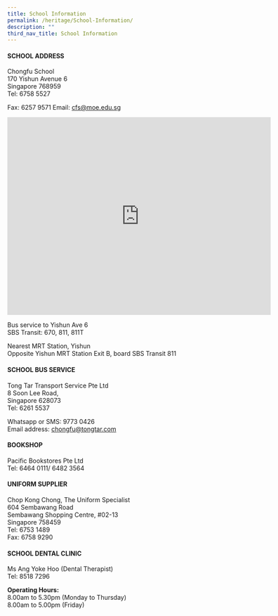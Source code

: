 ```yaml
---
title: School Information
permalink: /heritage/School-Information/
description: ""
third_nav_title: School Information
---
```


#### SCHOOL ADDRESS
Chongfu School<br>
170 Yishun Avenue 6<br>
Singapore 768959<br>
Tel: 6758 5527

Fax: 6257 9571
Email: cfs@moe.edu.sg

<iframe loading="lazy" allowfullscreen="" style="border:0;" height="450" width="600" src="https://www.google.com/maps/embed?pb=!1m18!1m12!1m3!1d4992.384364467465!2d103.83347912637389!3d1.4385082020689244!2m3!1f0!2f0!3f0!3m2!1i1024!2i768!4f13.1!3m3!1m2!1s0x31da148a0a5bf2b5%3A0x1300f7ac70eb327a!2sSingapore%20768959!5e0!3m2!1sen!2ssg!4v1666244223643!5m2!1sen!2ssg"></iframe>

Bus service to Yishun Ave 6<br>
SBS Transit: 670, 811, 811T

Nearest MRT Station, Yishun<br>
Opposite Yishun MRT Station Exit B, board SBS Transit 811

#### SCHOOL BUS SERVICE
Tong Tar Transport Service Pte Ltd<br>
8 Soon Lee Road,<br>
Singapore 628073<br>
Tel: 6261 5537

Whatsapp or SMS: 9773 0426<br>
Email address: chongfu@tongtar.com

#### BOOKSHOP
Pacific Bookstores Pte Ltd<br>
Tel: 6464 0111/ 6482 3564

#### UNIFORM SUPPLIER
Chop Kong Chong, The Uniform Specialist<br>
604 Sembawang Road<br>
Sembawang Shopping Centre, #02-13<br>
Singapore 758459<br>
Tel: 6753 1489<br>
Fax: 6758 9290

#### SCHOOL DENTAL CLINIC
Ms Ang Yoke Hoo (Dental Therapist)<br>
Tel: 8518 7296<br>

**Operating Hours:** <br>
8.00am to 5.30pm (Monday to Thursday)<br>
8.00am to 5.00pm (Friday)